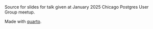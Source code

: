 Source for slides for talk given at January 2025 Chicago Postgres User Group meetup.

Made with [quarto](https://quarto.org/).
